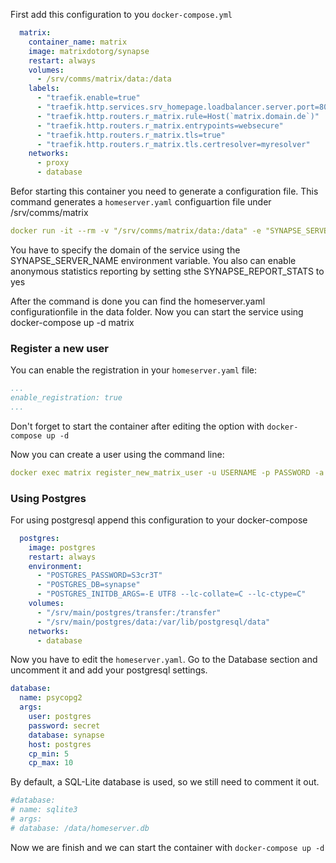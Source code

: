 First add this configuration to you `docker-compose.yml`
```yaml
  matrix:
    container_name: matrix
    image: matrixdotorg/synapse
    restart: always
    volumes:
      - /srv/comms/matrix/data:/data
    labels:
      - "traefik.enable=true"
      - "traefik.http.services.srv_homepage.loadbalancer.server.port=8008"
      - "traefik.http.routers.r_matrix.rule=Host(`matrix.domain.de`)"
      - "traefik.http.routers.r_matrix.entrypoints=websecure"
      - "traefik.http.routers.r_matrix.tls=true"
      - "traefik.http.routers.r_matrix.tls.certresolver=myresolver"
    networks:
      - proxy
      - database
```
Befor starting this container you need to generate a configuration file. This command generates a `homeserver.yaml` configuartion file under /srv/comms/matrix
```yaml
docker run -it --rm -v "/srv/comms/matrix/data:/data" -e "SYNAPSE_SERVER_NAME=matrix.domain.de" -e "SYNAPSE_REPORT_STATS=no" matrixdotorg/synapse:latest generate
```
You have to specify the domain of the service using the SYNAPSE_SERVER_NAME environment variable. You also can enable anonymous statistics reporting by setting sthe SYNAPSE_REPORT_STATS to yes

After the command is done you can find the homeserver.yaml configurationfile in the data folder. 
Now you can start the service using docker-compose up -d matrix

### Register a new user 
You can enable the registration in your `homeserver.yaml` file:
```yaml
...
enable_registration: true
...
```

Don't forget to start the container after editing the option with `docker-compose up -d`

Now you can create a user using the command line:
```yaml
docker exec matrix register_new_matrix_user -u USERNAME -p PASSWORD -a -c /data/homeserver.yaml matrix.domain.de
```

### Using Postgres

For using postgresql append this configuration to your docker-compose

``` yaml
  postgres:
    image: postgres
    restart: always
    environment:
      - "POSTGRES_PASSWORD=S3cr3T"
      - "POSTGRES_DB=synapse"
      - "POSTGRES_INITDB_ARGS=-E UTF8 --lc-collate=C --lc-ctype=C"
    volumes:
      - "/srv/main/postgres/transfer:/transfer"
      - "/srv/main/postgres/data:/var/lib/postgresql/data"
    networks:
      - database
```

Now you have to edit the `homeserver.yaml`. Go to the Database section and uncomment it and add your postgresql settings. 

``` yaml
database:
  name: psycopg2
  args:
    user: postgres
    password: secret
    database: synapse
    host: postgres
    cp_min: 5
    cp_max: 10
```

By default, a SQL-Lite database is used, so we still need to comment it out.


``` yaml
#database:
# name: sqlite3
# args:
# database: /data/homeserver.db

```

Now we are finish and we can start the container with `docker-compose up -d`

